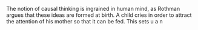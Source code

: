 The notion of causal thinking is ingrained in human mind, as Rothman argues that these ideas are formed at birth. A child cries in order to attract the attention of his mother so that it can be fed. This sets u a n